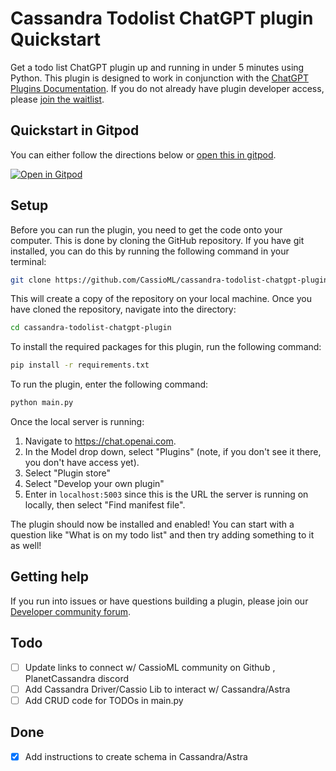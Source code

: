 # Cassandra Todolist ChatGPT plugin Quickstart

Get a todo list ChatGPT plugin up and running in under 5 minutes using Python. This plugin is designed to work in conjunction with the [ChatGPT Plugins Documentation](https://platform.openai.com/docs/plugins). If you do not already have plugin developer access, please [join the waitlist](https://openai.com/waitlist/plugins).

## Quickstart in Gitpod

You can either follow the directions below or [open this in gitpod](https://gitpod.io/#https://github.com/CassioML/cassandra-todolist-chatgpt-plugin).

[![Open in Gitpod](https://gitpod.io/button/open-in-gitpod.svg)](https://gitpod.io/#https://github.com/CassioML/cassandra-todolist-chatgpt-plugin)

## Setup
Before you can run the plugin, you need to get the code onto your computer. This is done by cloning the GitHub repository. If you have git installed, you can do this by running the following command in your terminal:

```bash
git clone https://github.com/CassioML/cassandra-todolist-chatgpt-plugin
```

This will create a copy of the repository on your local machine.
Once you have cloned the repository, navigate into the directory:

```bash
cd cassandra-todolist-chatgpt-plugin
```


To install the required packages for this plugin, run the following command:

```bash
pip install -r requirements.txt
```

To run the plugin, enter the following command:

```bash
python main.py
```

Once the local server is running:

1. Navigate to https://chat.openai.com. 
2. In the Model drop down, select "Plugins" (note, if you don't see it there, you don't have access yet).
3. Select "Plugin store"
4. Select "Develop your own plugin"
5. Enter in `localhost:5003` since this is the URL the server is running on locally, then select "Find manifest file".

The plugin should now be installed and enabled! You can start with a question like "What is on my todo list" and then try adding something to it as well! 

## Getting help

If you run into issues or have questions building a plugin, please join our [Developer community forum](https://community.openai.com/c/chat-plugins/20).

## Todo
- [ ] Update links to connect w/ CassioML community on Github , PlanetCassandra discord
- [ ] Add Cassandra Driver/Cassio Lib to interact w/ Cassandra/Astra 
- [ ] Add CRUD code for TODOs in main.py

## Done 
- [x] Add instructions to create schema in Cassandra/Astra 
